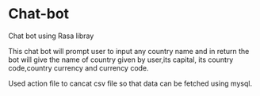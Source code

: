 # Chat-bot
Chat bot using Rasa libray

This chat bot will prompt user to input any country name and in return the bot will give the name of country given by user,its capital,
its country code,country currency and currency code.

Used action file to cancat csv file so that data can be fetched using mysql.
